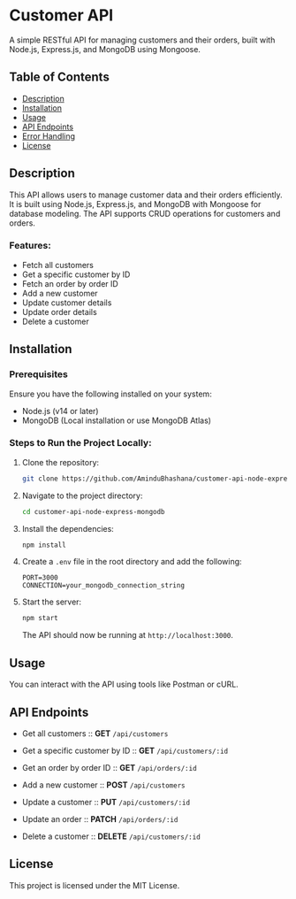 # Customer API
A simple RESTful API for managing customers and their orders, built with Node.js, Express.js, and MongoDB using Mongoose.

## Table of Contents
- [Description](#description)
- [Installation](#installation)
- [Usage](#usage)
- [API Endpoints](#api-endpoints)
- [Error Handling](#error-handling)
- [License](#license)

## Description
This API allows users to manage customer data and their orders efficiently. It is built using Node.js, Express.js, and MongoDB with Mongoose for database modeling. The API supports CRUD operations for customers and orders.

### Features:
- Fetch all customers
- Get a specific customer by ID
- Fetch an order by order ID
- Add a new customer
- Update customer details
- Update order details
- Delete a customer

## Installation

### Prerequisites
Ensure you have the following installed on your system:
- Node.js (v14 or later)
- MongoDB (Local installation or use MongoDB Atlas)

### Steps to Run the Project Locally:
1. Clone the repository:
   ```sh
   git clone https://github.com/AminduBhashana/customer-api-node-express-mongodb.git
   ```
2. Navigate to the project directory:
   ```sh
   cd customer-api-node-express-mongodb
   ```
3. Install the dependencies:
   ```sh
   npm install
   ```
4. Create a `.env` file in the root directory and add the following:
   ```env
   PORT=3000
   CONNECTION=your_mongodb_connection_string
   ```
5. Start the server:
   ```sh
   npm start
   ```
   The API should now be running at `http://localhost:3000`.

## Usage
You can interact with the API using tools like Postman or cURL.

## API Endpoints

- Get all customers :: 
**GET** `/api/customers`

- Get a specific customer by ID :: 
**GET** `/api/customers/:id`

- Get an order by order ID :: 
**GET** `/api/orders/:id`

- Add a new customer :: 
**POST** `/api/customers`

- Update a customer :: 
**PUT** `/api/customers/:id`

- Update an order :: 
**PATCH** `/api/orders/:id`

- Delete a customer :: 
**DELETE** `/api/customers/:id`


## License
This project is licensed under the MIT License.

